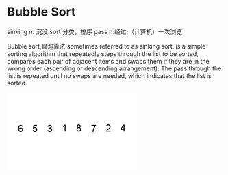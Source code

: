 

# Bubble Sort

sinking n. 沉没
sort 分类，排序
pass  n.经过;（计算机）一次浏览

Bubble sort,冒泡算法 sometimes referred to as sinking sort, is a simple sorting algorithm that repeatedly steps through the list to be sorted, compares each pair of adjacent items and swaps them if they are in the wrong order (ascending or descending arrangement). The pass through the list is repeated until no swaps are needed, which indicates that the list is sorted.

![/images/bubble-sort.gif](/images/bubble-sort.gif)

